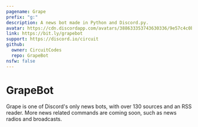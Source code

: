 ```yaml
---
pagename: Grape
prefix: "g:"
description: A news bot made in Python and Discord.py.
avatar: https://cdn.discordapp.com/avatars/388633353743630336/9e57c4c0b804dc9a3bad5a8e0bc81c7a.png
link: https://bit.ly/grapebot
support: https://discord.io/circuit
github:
  owner: CircuitCodes
  repo: GrapeBot
nsfw: false
---
```


# GrapeBot
Grape is one of Discord's only news bots, with over 130 sources and an RSS reader. More news related commands are coming soon, such as news radios and broadcasts.

